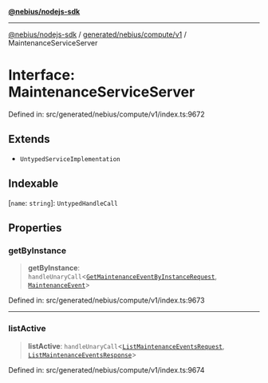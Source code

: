 [**@nebius/nodejs-sdk**](../../../../../README.md)

---

[@nebius/nodejs-sdk](../../../../../README.md) / [generated/nebius/compute/v1](../README.md) / MaintenanceServiceServer

# Interface: MaintenanceServiceServer

Defined in: src/generated/nebius/compute/v1/index.ts:9672

## Extends

- `UntypedServiceImplementation`

## Indexable

\[`name`: `string`\]: `UntypedHandleCall`

## Properties

### getByInstance

> **getByInstance**: `handleUnaryCall`\<[`GetMaintenanceEventByInstanceRequest`](GetMaintenanceEventByInstanceRequest.md), [`MaintenanceEvent`](MaintenanceEvent.md)\>

Defined in: src/generated/nebius/compute/v1/index.ts:9673

---

### listActive

> **listActive**: `handleUnaryCall`\<[`ListMaintenanceEventsRequest`](ListMaintenanceEventsRequest.md), [`ListMaintenanceEventsResponse`](ListMaintenanceEventsResponse.md)\>

Defined in: src/generated/nebius/compute/v1/index.ts:9674
